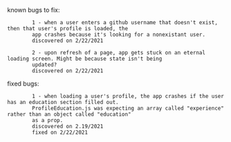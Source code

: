 known bugs to fix: 

            1 - when a user enters a github username that doesn't exist, then that user's profile is loaded, the 
            app crashes because it's looking for a nonexistant user. 
            discovered on 2/22/2021
            
            2 - upon refresh of a page, app gets stuck on an eternal loading screen. Might be because state isn't being
            updated?
            discovered on 2/22/2021

fixed bugs:

            1 - when loading a user's profile, the app crashes if the user has an education section filled out.
            ProfileEducation.js was expecting an array called "experience" rather than an object called "education" 
            as a prop.
            discovered on 2.19/2021
            fixed on 2/22/2021

